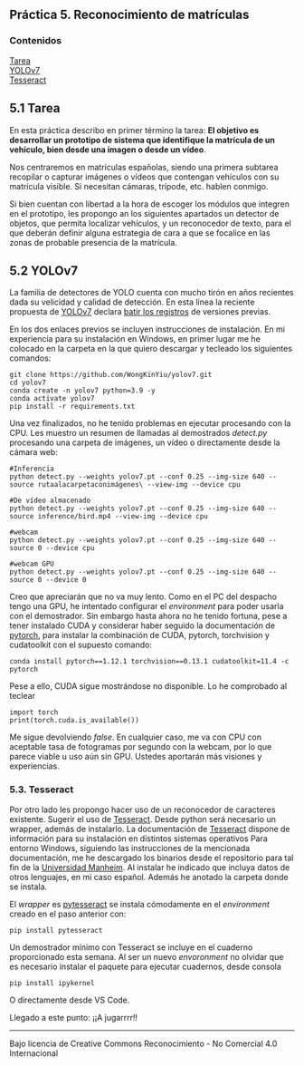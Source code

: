 ## Práctica 5. Reconocimiento de matrículas

### Contenidos

[Tarea](#51-tarea)  
[YOLOv7](#52-yolov7)  
[Tesseract](#53-tesseract)  


## 5.1 Tarea

En esta práctica describo en primer término la tarea:  **El objetivo es desarrollar un prototipo de sistema que identifique la matrícula
de un vehículo, bien desde una imagen o desde un vídeo**.

Nos centraremos en matrículas españolas, siendo una primera subtarea recopilar o capturar imágenes o vídeos que contengan vehículos con su matrícula visible. Si necesitan cámaras, trípode, etc. hablen conmigo.

Si bien cuentan con libertad a la hora de escoger los módulos que integren en el prototipo, les propongo an los siguientes apartados un detector de objetos, que permita localizar vehículos, y un reconocedor de texto, para el que deberán definir alguna estrategia de cara a que se focalice en las zonas de probable presencia de la matrícula.




## 5.2 YOLOv7

La familia de detectores de YOLO cuenta con mucho tirón en años recientes dada su velicidad y calidad de detección. En esta línea la reciente propuesta de
[YOLOv7](https://github.com/WongKinYiu/yolov7) declara [batir los registros](https://amalaj7.medium.com/yolov7-now-outperforms-all-known-object-detectors-fd7170e8542d) de versiones previas.

En los dos enlaces previos se incluyen instrucciones de instalación. En mi experiencia para su instalación en Windows, en primer lugar me he colocado en la carpeta en la que quiero descargar y tecleado los siguientes comandos:

```
git clone https://github.com/WongKinYiu/yolov7.git
cd yolov7
conda create -n yolov7 python=3.9 -y   
conda activate yolov7
pip install -r requirements.txt
```

Una vez finalizados, no he tenido problemas en ejecutar procesando con la CPU. Les muestro un resumen
de llamadas al demostrados *detect.py* procesando una carpeta de imágenes, un vídeo o directamente desde la cámara web:

```
#Inferencia
python detect.py --weights yolov7.pt --conf 0.25 --img-size 640 --source rutaalacarpetaconimágenes\ --view-img --device cpu

#De vídeo almacenado
python detect.py --weights yolov7.pt --conf 0.25 --img-size 640 --source inference/bird.mp4 --view-img --device cpu

#webcam
python detect.py --weights yolov7.pt --conf 0.25 --img-size 640 --source 0 --device cpu

#webcam GPU
python detect.py --weights yolov7.pt --conf 0.25 --img-size 640 --source 0 --device 0
```

Creo que apreciarán que no va muy lento. Como en el PC del despacho tengo una GPU, he intentado configurar el
*environment* para poder usarla con el demostrador. Sin embargo hasta ahora no he tenido fortuna, pese a tener instalado CUDA y considerar haber seguido la documentación de [pytorch](https://pytorch.org/get-started/locally/),
para instalar la combinación de
CUDA, pytorch, torchvision y cudatoolkit con el supuesto comando:

```
conda install pytorch==1.12.1 torchvision==0.13.1 cudatoolkit=11.4 -c pytorch
```

Pese a ello, CUDA sigue mostrándose no disponible. Lo he comprobado al teclear

```
import torch
print(torch.cuda.is_available())
```

Me sigue devolviendo *false*. En cualquier caso, me va con CPU con aceptable tasa de fotogramas por segundo con la webcam, por lo que parece viable u uso aún sin GPU. Ustedes aportarán más visiones y experiencias.


### 5.3. Tesseract

Por otro lado les propongo hacer uso de un reconocedor de caracteres existente. Sugerir el uso de [Tesseract](https://github.com/tesseract-ocr/tesseract). Desde python será necesario un wrapper, además de instalarlo.
La documentación de [Tesseract](https://tesseract-ocr.github.io/tessdoc/Installation.html) dispone de información para su instalación en distintos sistemas operativos
Para entorno Windows, siguiendo las instrucciones de la mencionada documentación,  me he descargado los binarios desde el repositorio para tal fin de la [Universidad Manheim](https://github.com/UB-Mannheim/tesseract/wiki). Al instalar he indicado que incluya datos de otros lenguajes, en mi caso español. Además he anotado la carpeta donde se instala.

El *wrapper* es [pytesseract](https://pypi.org/project/pytesseract/) se instala cómodamente en el *environment* creado en el paso anterior con:

```
pip install pytesseract
```


Un demostrador mínimo con Tesseract se incluye en el cuaderno proporcionado esta semana. Al ser un nuevo *envoronment* no olvidar  que es necesario instalar el paquete para ejecutar cuadernos, desde consola

```
pip install ipykernel
```

O directamente desde VS Code.


Llegado a este punto:
¡¡A jugarrrr!!







***
Bajo licencia de Creative Commons Reconocimiento - No Comercial 4.0 Internacional
